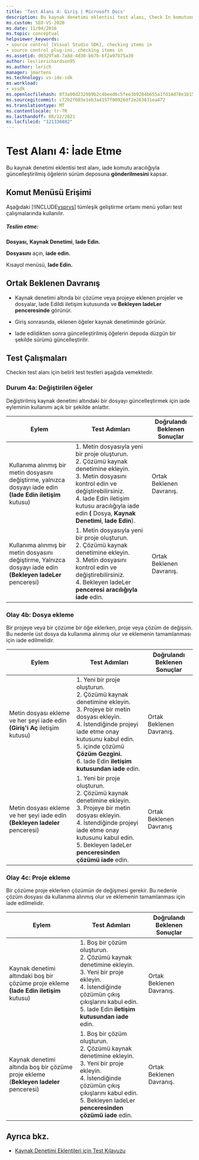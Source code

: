 ```yaml
---
title: 'Test Alanı 4: Giriş | Microsoft Docs'
description: Bu kaynak denetimi eklentisi test alanı, Check In komutunu kullanarak güncelleştirilmiş öğelerin sürüm deposuna gönderilmesini kapsar.
ms.custom: SEO-VS-2020
ms.date: 11/04/2016
ms.topic: conceptual
helpviewer_keywords:
- source control [Visual Studio SDK], checking items in
- source control plug-ins, checking items in
ms.assetid: d0329fa8-7a8d-4d30-b67b-6f2a97b75a30
author: leslierichardson95
ms.author: lerich
manager: jmartens
ms.technology: vs-ide-sdk
ms.workload:
- vssdk
ms.openlocfilehash: 8f3a90d2329b9b2c4beed6c5fee3b9284b655a1fd14d78e1b15ca988a617af6e
ms.sourcegitcommit: c72b2f603e1eb3a4157f00926df2e263831ea472
ms.translationtype: MT
ms.contentlocale: tr-TR
ms.lasthandoff: 08/12/2021
ms.locfileid: "121336882"
---
```

# <a name="test-area-4-check-in"></a>Test Alanı 4: İade Etme
Bu kaynak denetimi eklentisi test alanı, iade komutu aracılığıyla güncelleştirilmiş öğelerin sürüm deposuna **gönderilmesini** kapsar.

## <a name="command-menu-access"></a>Komut Menüsü Erişimi
 Aşağıdaki [!INCLUDE[vsprvs](../../code-quality/includes/vsprvs_md.md)] tümleşik geliştirme ortamı menü yolları test çalışmalarında kullanılır.

##### <a name="check-in"></a>Teslim etme:
 **Dosyası,** **Kaynak Denetimi**, **Iade Edin.**

 **Dosyasını** açın, **iade edin.**

 Kısayol menüsü, **Iade Edin.**

## <a name="common-expected-behavior"></a>Ortak Beklenen Davranış

- Kaynak denetimi altında bir çözüme veya projeye  eklenen projeler ve dosyalar, Iade Edildi iletişim kutusunda ve **Bekleyen IadeLer penceresinde** görünür.

- Giriş sonrasında, eklenen öğeler kaynak denetiminde görünür.

- Iade edildikten sonra güncelleştirilmiş öğelerin depoda düzgün bir şekilde sürümü güncelleştirilir.

## <a name="test-cases"></a>Test Çalışmaları
 Checkin test alanı için belirli test testleri aşağıda vemektedir.

### <a name="case-4a-modified-items"></a>Durum 4a: Değiştirilen öğeler
 Değiştirilmiş kaynak denetimi altındaki bir dosyayı güncelleştirmek için iade eyleminin kullanımı açık bir şekilde anlattır.

|Eylem|Test Adımları|Doğrulandı Beklenen Sonuçlar|
|------------|----------------|--------------------------------|
|Kullanıma alınmış bir metin dosyasını değiştirme, yalnızca dosyayı iade edin **(Iade Edin iletişim** kutusu)|1. Metin dosyasıyla yeni bir proje oluşturun.<br />2. Çözümü kaynak denetimine ekleyin.<br />3. Metin dosyasını kontrol edin ve değiştirebilirsiniz.<br />4. Iade Edin iletişim kutusu aracılığıyla iade edin **(** Dosya, **Kaynak Denetimi**, **Iade Edin**).|Ortak Beklenen Davranış.|
|Kullanıma alınmış bir metin dosyasını değiştirme, Yalnızca dosyayı iade edin **(Bekleyen IadeLer** penceresi)|1. Metin dosyasıyla yeni bir proje oluşturun.<br />2. Çözümü kaynak denetimine ekleyin.<br />3. Metin dosyasını kontrol edin ve değiştirebilirsiniz.<br />4. Bekleyen IadeLer **penceresi aracılığıyla iade** edin.|Ortak Beklenen Davranış.|

### <a name="case-4b-adding-files"></a>Olay 4b: Dosya ekleme
 Bir projeye veya bir çözüme bir öğe eklerken, proje veya çözüm de değişsin. Bu nedenle üst dosya da kullanıma alınmış olur ve eklemenin tamamlanması için iade edilmelidir.

|Eylem|Test Adımları|Doğrulandı Beklenen Sonuçlar|
|------------|----------------|--------------------------------|
|Metin dosyası ekleme ve her şeyi iade edin **(Giriş'i Aç** iletişim kutusu)|1. Yeni bir proje oluşturun.<br />2. Çözümü kaynak denetimine ekleyin.<br />3. Projeye bir metin dosyası ekleyin.<br />4. İstendiğinde projeyi iade etme onay kutusunu kabul edin.<br />5. içinde çözümü **Çözüm Gezgini.**<br />6. Iade Edin **iletişim kutusundan iade** edin.|Ortak Beklenen Davranış.|
|Metin dosyası ekleme ve her şeyi iade edin **(Bekleyen Iadeler** penceresi)|1. Yeni bir proje oluşturun.<br />2. Çözümü kaynak denetimine ekleyin.<br />3. Projeye bir metin dosyası ekleyin.<br />4. İstendiğinde projeyi iade etme onay kutusunu kabul edin.<br />5. Bekleyen IadeLer **penceresinden çözümü iade** edin.|Ortak Beklenen Davranış|

### <a name="case-4c-adding-projects"></a>Olay 4c: Proje ekleme
 Bir çözüme proje eklerken çözümün de değişmesi gerekir. Bu nedenle çözüm dosyası da kullanıma alınmış olur ve eklemenin tamamlanması için iade edilmelidir.

|Eylem|Test Adımları|Doğrulandı Beklenen Sonuçlar|
|------------|----------------|--------------------------------|
|Kaynak denetimi altındaki boş bir çözüme proje ekleme **(Iade Edin iletişim** kutusu)|1. Boş bir çözüm oluşturun.<br />2. Çözümü kaynak denetimine ekleyin.<br />3. Yeni bir proje ekleyin.<br />4. İstendiğinde çözümün çıkış çıkışlarını kabul edin.<br />5. Iade Edin **iletişim kutusundan iade** edin.|Ortak Beklenen Davranış.|
|Kaynak denetimi altında boş bir çözüme proje ekleme (**Bekleyen Iadeler** penceresi)|1. Boş bir çözüm oluşturun.<br />2. Çözümü kaynak denetimine ekleyin.<br />3. Yeni bir proje ekleyin.<br />4. İstendiğinde çözümün çıkış çıkışlarını kabul edin.<br />5. Bekleyen IadeLer **penceresinden çözümü iade** edin.|Ortak Beklenen Davranış.|

## <a name="see-also"></a>Ayrıca bkz.
- [Kaynak Denetimi Eklentileri için Test Kılavuzu](../../extensibility/internals/test-guide-for-source-control-plug-ins.md)
